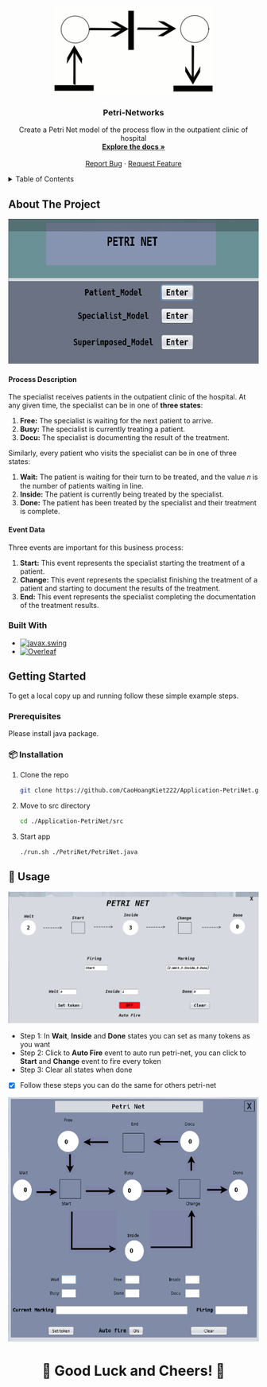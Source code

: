 <!-- PROJECT LOGO -->
<div align="center">
  <a href="https://github.com/CaoHoangKiet222/Application-PetriNet">
    <img src="images/Animated_Petri_net_commons.gif" alt="Logo" width="320" height="177">
  </a>

<h3 align="center">Petri-Networks</h3>

  <p align="center">
    Create a Petri Net model of the process flow in the outpatient clinic of hospital 
    <br />
    <a href="Petri_networks.pdf"><strong>Explore the docs »</strong></a>
    <br />
    <br />
    <a href="https://github.com/CaoHoangKiet222/Application-PetriNet/issues" target="_blank">Report Bug</a>
    ·
    <a href="https://github.com/CaoHoangKiet222/Application-PetriNet/issues/issues" target="_blank">Request Feature</a>
  </p>
</div>

<!-- TABLE OF CONTENTS -->
<details>
  <summary>Table of Contents</summary>
  <ol>
    <li>
      <a href="#about-the-project">About The Project</a>
      <ul>
        <li><a href="#built-with">Built With</a></li>
      </ul>
    </li>
    <li>
      <a href="#getting-started">Getting Started</a>
      <ul>
        <li><a href="#prerequisites">Prerequisites</a></li>
        <li><a href="#%F0%9F%93%A6-installation">Installation</a></li>
      </ul>
    </li>
    <li><a href="#%F0%9F%9A%80-usage">Usage</a></li>
  </ol>
</details>

<!-- ABOUT THE PROJECT -->

## About The Project

<div  align="center">
    <img src="images/petrinet-product.png" alt="Logo" width="620" height="291">
</div>

#### Process Description

The specialist receives patients in the outpatient clinic of the hospital. At any given time, the specialist can be in one of **three states**:

1. **Free:** The specialist is waiting for the next patient to arrive.
2. **Busy:** The specialist is currently treating a patient.
3. **Docu:** The specialist is documenting the result of the treatment.

Similarly, every patient who visits the specialist can be in one of three states:

1. **Wait:** The patient is waiting for their turn to be treated, and the value 𝑛 is the number of patients waiting in line.
2. **Inside:** The patient is currently being treated by the specialist.
3. **Done:** The patient has been treated by the specialist and their treatment is complete.

#### Event Data

Three events are important for this business process:

1. **Start:** This event represents the specialist starting the treatment of a patient.
2. **Change:** This event represents the specialist finishing the treatment of a patient and starting to document the results of the treatment.
3. **End:** This event represents the specialist completing the documentation of the treatment results.

### Built With

- [![javax.swing][javax.swing-shield]][javax.swing-url]
- [![Overleaf][Overleaf-shield]][Overleaf-url]

<!-- GETTING STARTED -->

## Getting Started

To get a local copy up and running follow these simple example steps.

### Prerequisites

Please install java package.

### 📦 Installation

1. Clone the repo
   ```sh
   git clone https://github.com/CaoHoangKiet222/Application-PetriNet.git
   ```
2. Move to src directory
   ```sh
   cd ./Application-PetriNet/src
   ```
3. Start app
   ```sh
   ./run.sh ./PetriNet/PetriNet.java
   ```

<!-- USAGE EXAMPLES -->

## 🚀 Usage

[![Demo Screen Shot][demo1-screenshot]](https://github.com/CaoHoangKiet222//Application-PetriNet/images/demo1.png)

- Step 1: In **Wait**, **Inside** and **Done** states you can set as many tokens as you want
- Step 2: Click to **Auto Fire** event to auto run petri-net, you can click to **Start** and **Change** event to fire every token
- Step 3: Clear all states when done
- [x] Follow these steps you can do the same for others petri-net

<div  align="center">
    <img src="images/demo2.png" alt="Logo" width="700" height="491">
</div>

<h1 align="center">🌟 Good Luck and Cheers! 🌟</h1>

[product-screenshot]: images/petrinet-product.png
[demo1-screenshot]: images/demo1.png
[demo2-screenshot]: images/demo2.png
[javax.swing-shield]: https://img.shields.io/badge/javax.swing-8A2BE2?style=for-the-badge&logo=java&logoColor=white
[javax.swing-url]: https://docs.oracle.com/javase/8/docs/api/javax/swing/package-summary.html
[Overleaf-shield]: https://img.shields.io/badge/Overleaf-47A141?style=for-the-badge&logo=overleaf&logoColor=white
[Overleaf-url]: https://www.overleaf.com
